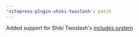 ```yaml
---
'vitepress-plugin-shiki-twoslash': patch
---
```


Added support for Shiki Twoslash's [includes system](https://github.com/shikijs/twoslash/blob/main/site/components/docs/DRY.mdx)
